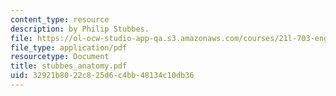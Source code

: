 ```yaml
---
content_type: resource
description: by Philip Stubbes.
file: https://ol-ocw-studio-app-qa.s3.amazonaws.com/courses/21l-703-english-renaissance-drama-theatre-and-society-in-the-age-of-shakespeare-fall-2003/32921b8022c825d6c4bb48134c10db36_stubbes_anatomy.pdf
file_type: application/pdf
resourcetype: Document
title: stubbes_anatomy.pdf
uid: 32921b80-22c8-25d6-c4bb-48134c10db36
---
```

